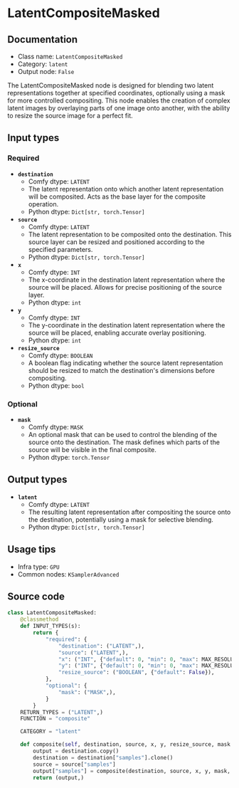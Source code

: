 # LatentCompositeMasked
## Documentation
- Class name: `LatentCompositeMasked`
- Category: `latent`
- Output node: `False`

The LatentCompositeMasked node is designed for blending two latent representations together at specified coordinates, optionally using a mask for more controlled compositing. This node enables the creation of complex latent images by overlaying parts of one image onto another, with the ability to resize the source image for a perfect fit.
## Input types
### Required
- **`destination`**
    - Comfy dtype: `LATENT`
    - The latent representation onto which another latent representation will be composited. Acts as the base layer for the composite operation.
    - Python dtype: `Dict[str, torch.Tensor]`
- **`source`**
    - Comfy dtype: `LATENT`
    - The latent representation to be composited onto the destination. This source layer can be resized and positioned according to the specified parameters.
    - Python dtype: `Dict[str, torch.Tensor]`
- **`x`**
    - Comfy dtype: `INT`
    - The x-coordinate in the destination latent representation where the source will be placed. Allows for precise positioning of the source layer.
    - Python dtype: `int`
- **`y`**
    - Comfy dtype: `INT`
    - The y-coordinate in the destination latent representation where the source will be placed, enabling accurate overlay positioning.
    - Python dtype: `int`
- **`resize_source`**
    - Comfy dtype: `BOOLEAN`
    - A boolean flag indicating whether the source latent representation should be resized to match the destination's dimensions before compositing.
    - Python dtype: `bool`
### Optional
- **`mask`**
    - Comfy dtype: `MASK`
    - An optional mask that can be used to control the blending of the source onto the destination. The mask defines which parts of the source will be visible in the final composite.
    - Python dtype: `torch.Tensor`
## Output types
- **`latent`**
    - Comfy dtype: `LATENT`
    - The resulting latent representation after compositing the source onto the destination, potentially using a mask for selective blending.
    - Python dtype: `Dict[str, torch.Tensor]`
## Usage tips
- Infra type: `GPU`
- Common nodes: `KSamplerAdvanced`


## Source code
```python
class LatentCompositeMasked:
    @classmethod
    def INPUT_TYPES(s):
        return {
            "required": {
                "destination": ("LATENT",),
                "source": ("LATENT",),
                "x": ("INT", {"default": 0, "min": 0, "max": MAX_RESOLUTION, "step": 8}),
                "y": ("INT", {"default": 0, "min": 0, "max": MAX_RESOLUTION, "step": 8}),
                "resize_source": ("BOOLEAN", {"default": False}),
            },
            "optional": {
                "mask": ("MASK",),
            }
        }
    RETURN_TYPES = ("LATENT",)
    FUNCTION = "composite"

    CATEGORY = "latent"

    def composite(self, destination, source, x, y, resize_source, mask = None):
        output = destination.copy()
        destination = destination["samples"].clone()
        source = source["samples"]
        output["samples"] = composite(destination, source, x, y, mask, 8, resize_source)
        return (output,)

```
